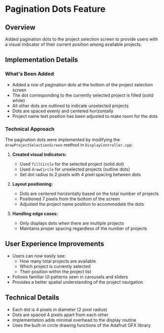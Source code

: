 # Pagination Dots Feature

## Overview
Added pagination dots to the project selection screen to provide users with a visual indicator of their current position among available projects.

## Implementation Details

### What's Been Added
- Added a row of pagination dots at the bottom of the project selection screen
- The dot corresponding to the currently selected project is filled (solid white)
- All other dots are outlined to indicate unselected projects
- Dots are spaced evenly and centered horizontally
- Project name text position has been adjusted to make room for the dots

### Technical Approach
The pagination dots were implemented by modifying the `drawProjectSelectionScreen` method in `DisplayController.cpp`:

1. **Created visual indicators:**
   - Used `fillCircle` for the selected project (solid dot)
   - Used `drawCircle` for unselected projects (outline dots)
   - Set dot radius to 2 pixels with 4 pixel spacing between dots

2. **Layout positioning:**
   - Dots are centered horizontally based on the total number of projects
   - Positioned 7 pixels from the bottom of the screen
   - Adjusted the project name position to accommodate the dots

3. **Handling edge cases:**
   - Only displays dots when there are multiple projects
   - Maintains proper spacing regardless of the number of projects

## User Experience Improvements
- Users can now easily see:
  - How many total projects are available
  - Which project is currently selected
  - Their position within the project list
- Follows familiar UI patterns seen in carousels and sliders
- Provides a better spatial understanding of the project navigation

## Technical Details
- Each dot is 4 pixels in diameter (2 pixel radius)
- Dots are spaced 4 pixels apart from each other
- Implementation adds minimal overhead to the display routine
- Uses the built-in circle drawing functions of the Adafruit GFX library 